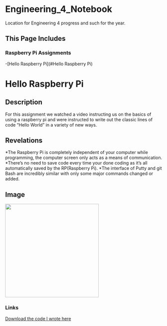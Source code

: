 # Engineering_4_Notebook
Location for Engineering 4 progress and such for the year.

## This Page Includes

### Raspberry Pi Assignments
-[Hello Raspberry Pi](#Hello Raspberry Pi)

# Hello Raspberry Pi

## Description
For this assignment we watched a video instructing us on the basics of using a raspberry pi and were instructed to write out the classic lines of code “Hello World” in a variety of new ways. 

## Revelations

*The Raspberry Pi is completely independent of your computer while programming, the computer screen only acts as a means of communication.
*There’s no need to save code every time your done coding as it’s all automatically saved by the RP(Raspberry Pi).
*The interface of Putty and git Bash are incredibly similar with only some major commands changed or added. 

## Image
<img src="" width=300px>

### Links
[Download the code I wrote here](https://github.com/cstours08/Engineering_4_Notebook/blob/main/Python/hello%20World)
